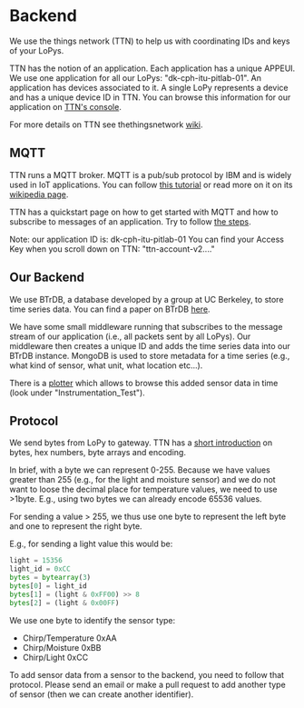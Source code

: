 # Backend

We use the things network (TTN) to help us with coordinating IDs and keys of your
LoPys.

TTN has the notion of an application. Each application has a unique APPEUI.
We use one application for all our LoPys:
"dk-cph-itu-pitlab-01". An application has devices associated to it. A single
LoPy represents a device and has a unique device ID in TTN.
You can browse this information for our application on [TTN's
console](https://console.thethingsnetwork.org/).

For more details on TTN see thethingsnetwork [wiki](https://www.thethingsnetwork.org/wiki).


## MQTT

TTN runs a MQTT broker. MQTT is a pub/sub protocol by IBM and is widely used in
IoT applications. You can follow [this
tutorial](http://www.hivemq.com/blog/mqtt-essentials-part-1-introducing-mqtt)
or read more on it on its [wikipedia page](https://en.wikipedia.org/wiki/MQTT).

TTN has a quickstart page on how to get started with MQTT and how to subscribe to
messages of an application.
Try to follow [the steps](https://www.thethingsnetwork.org/docs/applications/mqtt/quick-start.html).

Note: our application ID is: dk-cph-itu-pitlab-01
You can find your Access Key when you scroll down on TTN: "ttn-account-v2...."


## Our Backend

We use BTrDB, a database developed by a group at UC Berkeley, to store time
series data. You can find a paper on BTrDB
[here](https://www.usenix.org/conference/fast16/technical-sessions/presentation/andersen).

We have some small middleware running that subscribes to the message stream of
our application (i.e., all packets sent by all LoPys). Our middleware then
creates a unique ID and adds the time series data into our BTrDB instance.
MongoDB is used to store metadata for a time series (e.g., what kind of sensor,
what unit, what location etc...).

There is a [plotter](http://130.226.142.195) which allows to browse this added
sensor data in time (look under "Instrumentation_Test").


## Protocol

We send bytes from LoPy to gateway.
TTN has a [short
introduction](https://www.thethingsnetwork.org/docs/devices/bytes.html) on
bytes, hex numbers, byte arrays and encoding.

In brief, with a byte we can represent 0-255. Because we have values greater
than 255 (e.g., for the light and moisture sensor) and we do not want to loose
the decimal place for temperature values, we need to use >1byte.
E.g., using two bytes we can already encode 65536 values.

For sending a value > 255, we thus use one byte to represent the left byte
and one to represent the right byte.

E.g., for sending a light value this would be:

```python
light = 15356
light_id = 0xCC
bytes = bytearray(3)
bytes[0] = light_id
bytes[1] = (light & 0xFF00) >> 8
bytes[2] = (light & 0x00FF)
```

We use one byte to identify the sensor type:

- Chirp/Temperature   0xAA
- Chirp/Moisture      0xBB
- Chirp/Light         0xCC

To add sensor data from a sensor to the backend, you need to follow that protocol.
Please send an email or make a pull request to add another type of sensor (then
we can create another identifier).
